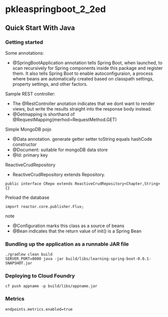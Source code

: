 # pkleaspringboot_2_2ed
## Quick Start With Java
### Getting started
Some annotations:
- @SpringBootApplication annotation tells Spring Boot, when launched, to scan recursively for Spring components inside this package and 
register them. It also tells Spring Boot to enable autoconfiguraion, a process where beans are automatically created based on classpath settings,
property settings, and other factors.



Sample REST controller:
- The @RestController anotation indicates that we dont want to render views, but write the results straight into the response body instead.
- @Getmapping is shorthand of @RequestMapping(merhod=RequestMethod.GET)



Simple MongoDB pojo
- @Data annotation. generate getter setter toString equals hashCode constructor
- @Document: suitable for mongoDB data store
- @Id: primary key


ReactiveCrudRepository
- ReactiveCrudRepository extends Repository.
```
public interface CRepo extends ReactiveCrudRepository<Chapter,String>{}
```


Preload the database
```
import reactor.core.publisher.Flux;
```
note
- @Configuration marks this class as a source of beans
- @Bean indicates that the return value of init() is a Spring Bean




### Bundling up the application as a runnable JAR file
```
./gradlew clean build
SERVER_PORT=8000 java -jar build/libs/learning-spring-boot-0.0.1-SNAPSHOT.jar
```

### Deploying to Cloud Foundry
```
cf push appname -p build/libs/appname.jar
```


### Metrics
```
endpoints.metrics.enabled=true
```

